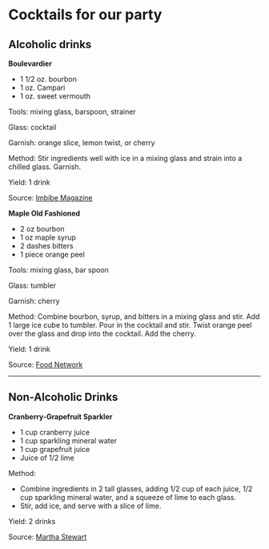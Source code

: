 # Cocktails for our party

## Alcoholic drinks

**Boulevardier**
- 1 1/2 oz. bourbon
- 1 oz. Campari
- 1 oz. sweet vermouth

Tools: mixing glass, barspoon, strainer

Glass: cocktail

Garnish: orange slice, lemon twist, or cherry

Method: Stir ingredients well with ice in a mixing glass and strain into a chilled glass. Garnish.

Yield: 1 drink

Source: [Imbibe Magazine](http://imbibemagazine.com/The-Boulevardier-Cocktail-Recipe/)

**Maple Old Fashioned**
- 2 oz bourbon
- 1 oz maple syrup
- 2 dashes bitters
- 1 piece orange peel

Tools: mixing glass, bar spoon

Glass: tumbler

Garnish: cherry

Method: Combine bourbon, syrup, and bitters in a mixing glass and stir. Add 1 large ice cube to tumbler. Pour in the cocktail and stir. Twist orange peel over the glass and drop into the cocktail. Add the cherry.

Yield: 1 drink

Source: [Food Network](https://www.foodnetwork.com/recipes/geoffrey-zakarian/maple-old-fashioned-11686891)

***

## Non-Alcoholic Drinks

**Cranberry-Grapefruit Sparkler**
- 1 cup cranberry juice
- 1 cup sparkling mineral water
- 1 cup grapefruit juice
- Juice of 1/2 lime

Method: 
- Combine ingredients in 2 tall glasses, adding 1/2 cup of each juice, 1/2 cup sparkling mineral water, and a squeeze of lime to each glass.
- Stir, add ice, and serve with a slice of lime.

Yield: 2 drinks

Source: [Martha Stewart](https://www.marthastewart.com/343293/cranberry-grapefruit-sparkler)
